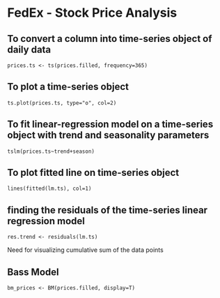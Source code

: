# FedEx - Stock Price Analysis

## To convert a column into time-series object of daily data
```{r}
prices.ts <- ts(prices.filled, frequency=365)
```

## To plot a time-series object
```{r}
ts.plot(prices.ts, type="o", col=2)
```

## To fit linear-regression model on a time-series object with trend and seasonality parameters
```{r}
tslm(prices.ts~trend+season)
```

## To plot fitted line on time-series object
```{r}
lines(fitted(lm.ts), col=1)
```

## finding the residuals of the time-series linear regression model
```{r}
res.trend <- residuals(lm.ts)
```
Need for visualizing cumulative sum of the data points
## Bass Model
```{r}
bm_prices <- BM(prices.filled, display=T)
```
